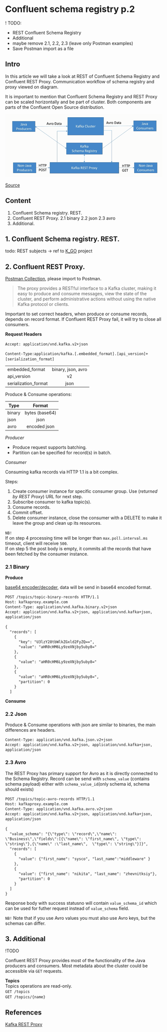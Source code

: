 # Confluent schema registry p.2
! TODO:
* REST Confluent Schema Registry
* Additional 
* maybe remove 2.1, 2.2, 2.3 (leave only Postman examples)
* Save Postman import as a file

## Intro

In this article we will take a look at REST of Confluent Schema Registry and Confluent REST Proxy. 
Communication workflow of schema registry and proxy viewed on diagram.

It is important to mention that Confluent Schema Registry and REST Proxy can be scaled horizontally and be part of cluster. 
Both components are parts of the Confluent Open Source distribution.

![img](./kakfa_REST_proxy_workflow.png)

[Source](https://www.hackersdenabi.net/wp-content/uploads/2018/03/Avro.png)

## Content

1. Confluent Schema registry. REST. 
2. Confluent REST Proxy.
  2.1 binary
  2.2 json 
  2.3 avro
3. Additional. 

## 1. Confluent Schema registry. REST.

todo: REST subjects -> ref to [K_GO](https://github.com/sysco-middleware/KGO) project

## 2. Confluent REST Proxy.

[Postman Collection](https://www.getpostman.com/collections/a1b9f77045de1df58314), please import to Postman.

> The proxy provides a RESTful interface to a Kafka cluster, making it easy to produce and consume messages, view the state of the cluster, and perform administrative actions without using the native Kafka protocol or clients.

Important to set correct headers, when produce or consume records, depends on record format.
If Confluent REST Proxy fail, it will try to close all consumers.

**Request Headers**  

`Accept: application/vnd.kafka.v2+json`  

`Content-Type:application/kafka.[.embedded_format].[api_version]+[serialization_format]`  


|                         |                     |
| -------------           |:-------------:      |
| embedded_format         | binary, json, avro  |
| api_version             | v2                  |
| serialization_format    | json                |


Produce & Consume operations: 

| Type          | Format          |
| ------------- |:-------------:  |
| binary        | bytes (base64)  |
| json          | json            |
| avro          | encoded json    |

*Producer*
* Produce request supports batching. 
* Partition can be specified for record(s) in batch.

*Consumer*   

Consuming kafka records via HTTP 1.1 is a bit complex. 

Steps:
1. Create consumer instance for specific consumer group. Use (*returned by REST Proxy*) URL for next step.
2. Subscribe consumer to kafka topic(s).
3. Consume records. 
4. Commit offset.
5. Delete consumer instance, close the consumer with a DELETE to make it leave the group and clean up its resources. 

`NB!`  
If on step 4 processing time will be longer than `max.poll.interval.ms` timeout, client will receive `500`.  
If on step 5 the post body is empty, it commits all the records that have been fetched by the consumer instance.

### 2.1 Binary

**Produce**

[base64 encoder/decoder](http://www.utilities-online.info/base64),  data will be send in base64 encoded format.

```
POST /topics/topic-binary-records HTTP/1.1
Host: kafkaproxy.example.com
Content-Type: application/vnd.kafka.binary.v2+json
Accept: application/vnd.kafka.v2+json, application/vnd.kafka+json, application/json

{
  "records": [
    {
      "key": "U3lzY28tbWlkZGxld2FyZQ==",
      "value": "aHR0cHM6Ly9zeXNjby5uby8="
    },
    {
      "value": "aHR0cHM6Ly9zeXNjby5uby8="
    },
    {
      "value": "aHR0cHM6Ly9zeXNjby5uby8=",
      "partition": 0
    }
  ]

```

**Consume**  


### 2.2 Json

Produce & Consume operations with json are similar to binaries, the main differences are headers.

```
Content-Type: application/vnd.kafka.json.v2+json
Accept: application/vnd.kafka.v2+json, application/vnd.kafka+json, application/json

```

### 2.3 Avro

The REST Proxy has primary support for Avro as it is directly connected to the Schema Registry.
Record can be send with `schema_value` (contains schema payload) either with `schema_value_id`(only schema id, schema should exists) 

``` 
POST /topics/topic-avro-records HTTP/1.1
Host: kafkaproxy.example.com
Content-Type: application/vnd.kafka.avro.v2+json
Accept: application/vnd.kafka.v2+json, application/vnd.kafka+json, application/json

{
  "value_schema": "{\"type\": \"record\",\"name\": \"Business\",\"fields\":[{\"name\": \"first_name\", \"type\": \"string\"},{\"name\" :\"last_name\",  \"type\": \"string\"}]}",
  "records": [
    {
      "value": {"first_name": "sysco", "last_name":"middleware" }
    },
    {
      "value": {"first_name": "nikita", "last_name": "zhevnitksiy"},
      "partition": 0
    }
  ]
}

```

Response body with success statusno will contain `value_schema_id` which can be used for futher request instead of `value_schema` field.

`NB!` Note that if you use Avro values you must also use Avro keys, but the schemas can differ. 


## 3. Additional 

!TODO
 
Confluent REST Proxy provides most of the functionality of the Java producers and consumers.
Most metadata about the cluster could be accessible via `GET` requests. 

**Topics**  
Topics operations are read-only.   
`GET /topics`  
`GET /topics/{name}`




## References 

[Kafka REST Proxy](https://docs.confluent.io/current/kafka-rest/docs/index.html)

